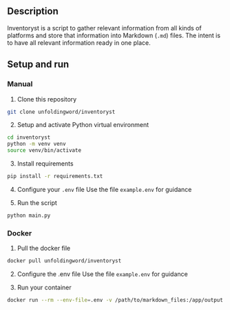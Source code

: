 ## Description
Inventoryst is a script to gather relevant information from all kinds of platforms and store that information into Markdown (`.md`) files.
The intent is to have all relevant information ready in one place. 

## Setup and run
### Manual
1) Clone this repository
```bash
git clone unfoldingword/inventoryst
```

2) Setup and activate Python virtual environment
```bash
cd inventoryst
python -m venv venv
source venv/bin/activate
```

3) Install requirements
```bash
pip install -r requirements.txt
```

4) Configure your `.env` file
Use the file `example.env` for guidance

5) Run the script
```bash
python main.py
```

### Docker
1) Pull the docker file
```bash
docker pull unfoldingword/inventoryst
```

2) Configure the .env file
Use the file `example.env` for guidance

3) Run your container
```bash
docker run --rm --env-file=.env -v /path/to/markdown_files:/app/output unfoldingword/inventoryst
```